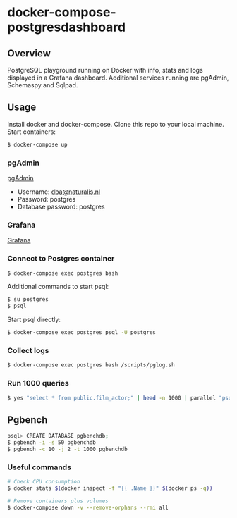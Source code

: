 # docker-compose-postgresdashboard


## Overview
PostgreSQL playground running on Docker with info, stats and logs displayed in a Grafana dashboard. Additional services running are pgAdmin, Schemaspy and Sqlpad.

## Usage
Install docker and docker-compose. Clone this repo to your local machine. Start containers:

```sh
$ docker-compose up
```

### pgAdmin

[pgAdmin](http://pgadmin.docker.localhost)

- Username: dba@naturalis.nl
- Password: postgres
- Database password: postgres


### Grafana

[Grafana](http://grafana.docker.localhost)

### Connect to Postgres container
```sh
$ docker-compose exec postgres bash
```
Additional commands to start psql:
```sh
$ su postgres
$ psql
```
Start psql directly:
```sh
$ docker-compose exec postgres psql -U postgres
```
### Collect logs
```sh
$ docker-compose exec postgres bash /scripts/pglog.sh
```

### Run 1000 queries
```sh
$ yes "select * from public.film_actor;" | head -n 1000 | parallel "psql -U postgres -d sakila -c {1}"
```

## Pgbench
```sh
psql> CREATE DATABASE pgbenchdb;
$ pgbench -i -s 50 pgbenchdb
$ pgbench -c 10 -j 2 -t 1000 pgbenchdb
```

### Useful commands
```bash
# Check CPU consumption
$ docker stats $(docker inspect -f "{{ .Name }}" $(docker ps -q))

# Remove containers plus volumes
$ docker-compose down -v --remove-orphans --rmi all
```
